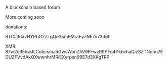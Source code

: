 A blockchain based forum

More coming soon

donations:

BTC: 36avHYPbG2ZLgQe35m9MraEyzNE7n73d6h

XMR: 87w2c65hwJLCubcsmJdGwsWonZhV9FFwzR9PFq4YkbvhaQizSZTNqnu7EDUZFVvdAkQXwwnhrMRiEXyrpsn99E7d3XKgTRP

